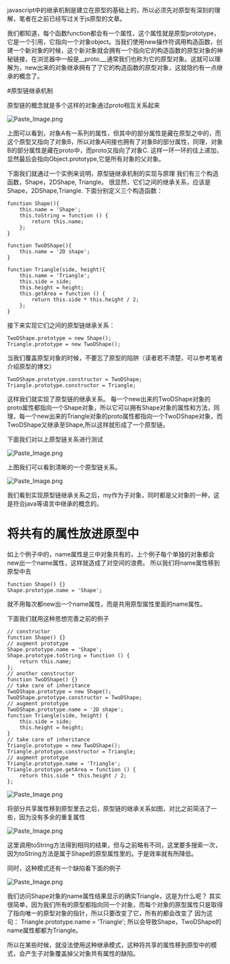 javascript中的继承机制是建立在原型的基础上的，所以必须先对原型有深刻的理解，笔者在之前已经写过关于js原型的文章。

我们都知道，每个函数function都会有一个属性，这个属性就是原型prototype，它是一个引用，它指向一个对象object。当我们使用new操作符调用构造函数，创建一个新对象的时候，这个新对象就会拥有一个指向它的构造函数的原型对象的神秘链接，在浏览器中一般是__proto__,通常我们也称为它的原型对象。这就可以理解为，new出来的对象继承拥有了了它的构造函数的原型对象，这就隐约有一点继承的概念了。


#原型链继承机制

原型链的概念就是多个这样的对象通过proto相互关系起来

![Paste_Image.png](http://upload-images.jianshu.io/upload_images/1234352-b947b7dcbae087af.png?imageMogr2/auto-orient/strip%7CimageView2/2/w/1240)

上图可以看到，对象A有一系列的属性，但其中的部分属性是藏在原型之中的，而这个原型又指向了对象B，所以对象A间接也拥有了对象B的部分属性，同理，对象B的部分属性是藏在proto中，而proto又指向了对象C.
这样一环一环的往上递加，显然最后会指向Object.prototype,它是所有对象的父对象。

下面我们就通过一个实例来说明，原型链继承机制的实现与原理
我们有三个构造函数，Shape，2DShape, Triangle。
很显然，它们之间的继承关系，应该是Shape，2DShape,Triangle.
下面分别定义三个构造函数：
```
function Shape(){
    this.name = 'Shape';
    this.toString = function () {
        return this.name;
    };
}

function TwoDShape(){
    this.name = '2D shape';
}

function Triangle(side, height){
    this.name = 'Triangle';
    this.side = side;
    this.height = height;
    this.getArea = function () {
        return this.side * this.height / 2;
    };
}
```
接下来实现它们之间的原型链继承关系：
```
TwoDShape.prototype = new Shape();
Triangle.prototype = new TwoDShape();
```
当我们覆盖原型对象的时候，不要忘了原型的陷阱（读者若不清楚，可以参考笔者介绍原型的博文）
```
TwoDShape.prototype.constructor = TwoDShape;
Triangle.prototype.constructor = Triangle;
```
这样我们就实现了原型链的继承关系。
每一个new出来的TwoDShape对象的proto属性都指向一个Shape对象，所以它可以拥有Shape对象的属性和方法，同理，每一个new出来的Triangle对象的proto属性都指向一个TwoDShape对象，而TwoDShape又继承至Shape,所以这样就形成了一个原型链。

下面我们对以上原型链关系进行测试

![Paste_Image.png](http://upload-images.jianshu.io/upload_images/1234352-15d2f91fd2140925.png?imageMogr2/auto-orient/strip%7CimageView2/2/w/1240)

上图我们可以看到清晰的一个原型链关系。


![Paste_Image.png](http://upload-images.jianshu.io/upload_images/1234352-e93e5b33360b6902.png?imageMogr2/auto-orient/strip%7CimageView2/2/w/1240)

我们看到实现原型链继承关系之后，my作为子对象，同时都是父对象的一种，这是符合java等语言中继承的概念的。

# 将共有的属性放进原型中
如上个例子中的，name属性是三中对象共有的，上个例子每个单独的对象都会new出一个name属性，这样就造成了对空间的浪费。
所以我们将name属性移到原型中去
```
function Shape() {}
Shape.prototype.name = 'Shape';
```
就不用每次都new出一个name属性，而是共用原型属性里面的name属性。

下面我们就用这种思想完善之前的例子
```
// constructor
function Shape() {}
// augment prototype
Shape.prototype.name = 'Shape';
Shape.prototype.toString = function () {
    return this.name;
};
// another constructor
function TwoDShape() {}
// take care of inheritance
TwoDShape.prototype = new Shape();
TwoDShape.prototype.constructor = TwoDShape;
// augment prototype
TwoDShape.prototype.name = '2D shape';
function Triangle(side, height) {
    this.side = side;
    this.height = height;
}
// take care of inheritance
Triangle.prototype = new TwoDShape();
Triangle.prototype.constructor = Triangle;
// augment prototype
Triangle.prototype.name = 'Triangle';
Triangle.prototype.getArea = function () {
    return this.side * this.height / 2;
};
```

![Paste_Image.png](http://upload-images.jianshu.io/upload_images/1234352-44b8455b518db9f8.png?imageMogr2/auto-orient/strip%7CimageView2/2/w/1240)

将部分共享属性移到原型里去之后，原型链的继承关系如图，对比之前简洁了一些，因为没有多余的重复属性

![Paste_Image.png](http://upload-images.jianshu.io/upload_images/1234352-24ac6afb8f3f4059.png?imageMogr2/auto-orient/strip%7CimageView2/2/w/1240)

这里调用toString方法得到相同的结果，但与之前略有不同，这里要多搜索一次，因为toString方法是属于Shape的原型属性里的。于是效率就有所降低。

同时，这种模式还有一个缺陷看下面的例子

![Paste_Image.png](http://upload-images.jianshu.io/upload_images/1234352-a94ffb2a8b75e19b.png?imageMogr2/auto-orient/strip%7CimageView2/2/w/1240)

我们访问Shape对象的name属性结果显示的确实Triangle，这是为什么呢？
其实很简单，因为我们所有的原型都指向同一个对象，而每个对象的原型属性只是取得了指向唯一的原型对象的指针，所以只要改变了它，所有的都会改变了
因为这句：
Triangle.prototype.name = 'Triangle';
所以会导致Shape，TwoDShape的name属性都都为Triangle。

所以在某些时候，就没法使用这种继承模式，这种将共享的属性移到原型中的模式，会产生子对象覆盖掉父对象共有属性的缺陷。
